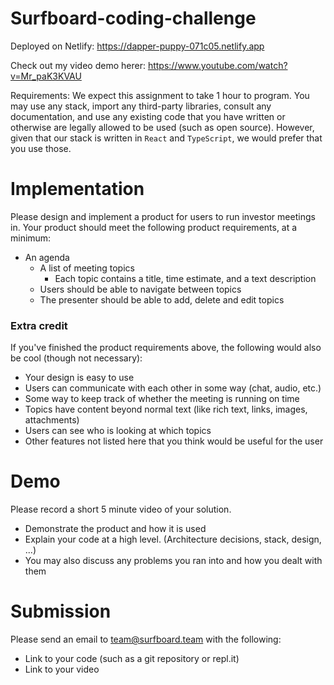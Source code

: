 # Surfboard-coding-challenge
Deployed on Netlify: https://dapper-puppy-071c05.netlify.app

Check out my video demo herer: https://www.youtube.com/watch?v=Mr_paK3KVAU


Requirements: 
We expect this assignment to take 1 hour to program. You may use any stack, import any third-party libraries, consult any documentation, and use any existing code that you have written or otherwise are legally allowed to be used (such as open source). However, given that our stack is written in `React` and `TypeScript`, we would prefer that you use those.

# Implementation

Please design and implement a product for users to run investor meetings in. Your product should meet the following product requirements, at a minimum:

- An agenda
    - A list of meeting topics
        - Each topic contains a title, time estimate, and a text description
    - Users should be able to navigate between topics
    - The presenter should be able to add, delete and edit topics

### Extra credit

If you've finished the product requirements above, the following would also be cool (though not necessary):

- Your design is easy to use
- Users can communicate with each other in some way (chat, audio, etc.)
- Some way to keep track of whether the meeting is running on time
- Topics have content beyond normal text (like rich text, links, images, attachments)
- Users can see who is looking at which topics
- Other features not listed here that you think would be useful for the user

# Demo

Please record a short 5 minute video of your solution.

- Demonstrate the product and how it is used
- Explain your code at a high level. (Architecture decisions, stack, design, ...)
- You may also discuss any problems you ran into and how you dealt with them

# Submission

Please send an email to team@surfboard.team with the following:

- Link to your code (such as a git repository or repl.it)
- Link to your video
